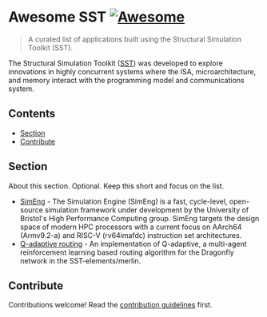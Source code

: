 # Awesome SST [![Awesome](https://awesome.re/badge.svg)](https://awesome.re)

> A curated list of applications built using the Structural Simulation Toolkit (SST).

The Structural Simulation Toolkit ([SST](http://sst-simulator.org/)) was developed to explore innovations in highly concurrent systems where the ISA, microarchitecture, and memory interact with the programming model and communications system.

## Contents

- [Section](#section)
- [Contribute](#contribute)

## Section

About this section. Optional. Keep this short and focus on the list.

- [SimEng](https://uob-hpc.github.io/SimEng/) - The Simulation Engine (SimEng) is a fast, cycle-level, open-source simulation framework under development by the University of Bristol's High Performance Computing group. SimEng targets the design space of modern HPC processors with a current focus on AArch64 (Armv9.2-a) and RISC-V (rv64imafdc) instruction set architectures.
- [Q-adaptive routing](https://github.com/SPEAR-UIC/q-adaptive_sst) - An implementation of Q-adaptive, a multi-agent reinforcement learning based routing algorithm for the Dragonfly network in the SST-elements/merlin.

## Contribute

Contributions welcome! Read the [contribution guidelines](contributing.md) first.
